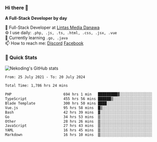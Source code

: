 ### Hi there 👋

**A Full-Stack Developer by day**

🔭 Full-Stack Developer at [Lintas Media Danawa](https://www.lintasmediadanawa.com/)  
⚙️ I use daily: `.php, .js, .ts, .html, .css, .jsx, .vue`  
🌱 Currently learning `.go, .java`  
📫 How to reach me: [Discord](https://discordapp.com/users/984448732999327766)  [Facebook](https://fb.me/tyvandi)  

### 🚀 Quick Stats  

![Nekoding's GitHub stats](https://github-readme-stats.vercel.app/api?username=nekoding&show_icons=true)

<!--START_SECTION:waka-->

```txt
From: 25 July 2021 - To: 20 July 2024

Total Time: 1,786 hrs 24 mins

PHP                        694 hrs 1 min   █████████▓░░░░░░░░░░░░░░░   38.24 %
TypeScript                 455 hrs 56 mins ██████▒░░░░░░░░░░░░░░░░░░   25.12 %
Blade Template             300 hrs 50 mins ████░░░░░░░░░░░░░░░░░░░░░   16.58 %
Vue.js                     95 hrs 58 mins  █▒░░░░░░░░░░░░░░░░░░░░░░░   05.29 %
Bash                       42 hrs 39 mins  ▓░░░░░░░░░░░░░░░░░░░░░░░░   02.35 %
Go                         34 hrs 53 mins  ▒░░░░░░░░░░░░░░░░░░░░░░░░   01.92 %
Other                      28 hrs 26 mins  ▒░░░░░░░░░░░░░░░░░░░░░░░░   01.57 %
JavaScript                 27 hrs 43 mins  ▒░░░░░░░░░░░░░░░░░░░░░░░░   01.53 %
YAML                       16 hrs 45 mins  ▒░░░░░░░░░░░░░░░░░░░░░░░░   00.92 %
Markdown                   16 hrs 10 mins  ▒░░░░░░░░░░░░░░░░░░░░░░░░   00.89 %
```

<!--END_SECTION:waka-->

<!--
**nekoding/nekoding** is a ✨ _special_ ✨ repository because its `README.md` (this file) appears on your GitHub profile.

Here are some ideas to get you started:

- 🔭 I’m currently working on ...
- 🌱 I’m currently learning ...
- 👯 I’m looking to collaborate on ...
- 🤔 I’m looking for help with ...
- 💬 Ask me about ...
- 📫 How to reach me: ...
- 😄 Pronouns: ...
- ⚡ Fun fact: ...
-->
